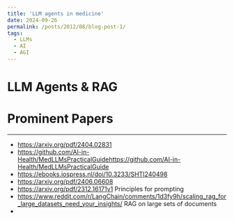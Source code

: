 ```yaml
---
title: 'LLM agents in medicine'
date: 2024-09-26
permalink: /posts/2012/08/blog-post-1/
tags:
  - LLMs
  - AI
  - AGI
---
```


LLM Agents & RAG
======

Prominent Papers
======

------
* https://arxiv.org/pdf/2404.02831
* https://github.com/AI-in-Health/MedLLMsPracticalGuidehttps://github.com/AI-in-Health/MedLLMsPracticalGuide
* https://ebooks.iospress.nl/doi/10.3233/SHTI240498
* https://arxiv.org/pdf/2406.06608
* https://arxiv.org/pdf/2312.16171v1 Principles for prompting
* https://www.reddit.com/r/LangChain/comments/1d3fy9h/scaling_rag_for_large_datasets_need_your_insights/ RAG on large sets of documents
* 

